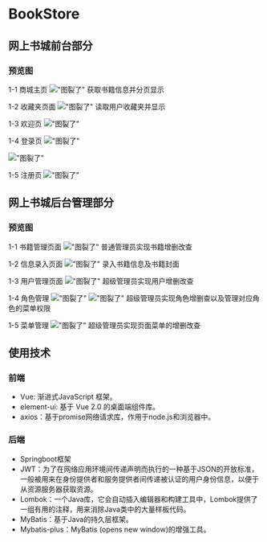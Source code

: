 # BookStore

## 网上书城前台部分

### 预览图

1-1 商城主页
!["图裂了"](img/bookStorePage.png)
获取书籍信息并分页显示

1-2 收藏夹页面
!["图裂了"](img/collect.png)
读取用户收藏夹并显示
 
1-3 欢迎页
!["图裂了"](img/firstPage.png)

1-4 登录页
!["图裂了"](img/LoginPage1.png)

!["图裂了"](img/LoginPage2.png)

1-5 注册页
!["图裂了"](img/registerPage.png)


## 网上书城后台管理部分

### 预览图

1-1 书籍管理页面
!["图裂了"](img/bookManage.png)
普通管理员实现书籍增删改查

1-2 信息录入页面
!["图裂了"](img/messageManage.png)
录入书籍信息及书籍封面

1-3 用户管理页面
!["图裂了"](img/userManage.png)
超级管理员实现用户增删改查

1-4 角色管理
!["图裂了"](img/roleManage1.png)
!["图裂了"](img/roleManage2.png)
超级管理员实现角色增删查以及管理对应角色的菜单权限

1-5 菜单管理
!["图裂了"](img/menuManage.png)
超级管理员实现页面菜单的增删改查

## 使用技术

### 前端
* Vue: 渐进式JavaScript 框架。
* element-ui: 基于 Vue 2.0 的桌面端组件库。
* axios：基于promise网络请求库，作用于node.js和浏览器中。

### 后端
* Springboot框架
* JWT：为了在网络应用环境间传递声明而执行的一种基于JSON的开放标准，一般被用来在身份提供者和服务提供者间传递被认证的用户身份信息，以便于从资源服务器获取资源。
* Lombok：一个Java库，它会自动插入编辑器和构建工具中，Lombok提供了一组有用的注释，用来消除Java类中的大量样板代码。
* MyBatis：基于Java的持久层框架。
* Mybatis-plus：MyBatis (opens new window)的增强工具。
